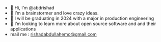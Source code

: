 - 👋 Hi, I’m @abdrishad
- 👀 I’m a brainstormer and love crazy ideas.
- 🌱 I will be graduating in 2024 with a major in production engineering
- 💞️ I’m looking to learn more about open source software and and their applications
- mail me : rishadabdullahemo@gmail.com

<!---
abdrishad/abdrishad is a ✨ special ✨ repository because its `README.md` (this file) appears on your GitHub profile.
You can click the Preview link to take a look at your changes.
--->
